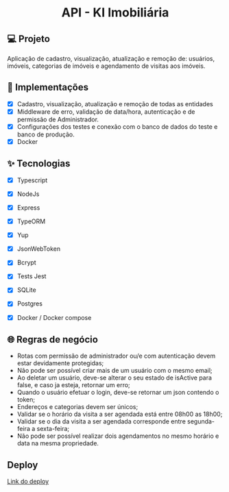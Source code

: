 <h1 align="center">
  API - KI Imobiliária
</h1>


## 💻 Projeto
Aplicação de cadastro, visualização, atualização e remoção de: usuários, imóveis, categorias de imóveis e agendamento de visitas aos imóveis.

## 🔨 Implementações

- [X] Cadastro, visualização, atualização e remoção de todas as entidades
- [X] Middleware de erro, validação de data/hora, autenticação e de permissão de Administrador.
- [X] Configurações dos testes e conexão com o banco de dados do teste e banco de produção.
- [X] Docker

## ✨ Tecnologias

- [X] Typescript
- [X] NodeJs
- [X] Express
- [X] TypeORM
- [X] Yup 
- [X] JsonWebToken
- [X] Bcrypt
- [X] Tests Jest
- [X] SQLite
- [X] Postgres
- [X] Docker / Docker compose



## 🌐 Regras de negócio

- Rotas com permissão de administrador ou/e com autenticação devem estar devidamente protegidas;
- Não pode ser possível criar mais de um usuário com o mesmo email;
- Ao deletar um usuário, deve-se alterar o seu estado de isActive para false, e caso ja esteja, retornar um erro;
- Quando o usuário efetuar o login, deve-se retornar um json contendo o token;
- Endereços e categorias devem ser únicos;
- Validar se o horário da visita a ser agendada está entre 08h00 as 18h00;
- Validar se o dia da visita a ser agendada corresponde entre segunda-feira a sexta-feira;
- Não pode ser possível realizar dois agendamentos no mesmo horário e data na mesma propriedade.

## Deploy

[Link do deploy](https://documentacaoimobiliaria.vercel.app/) <br>

